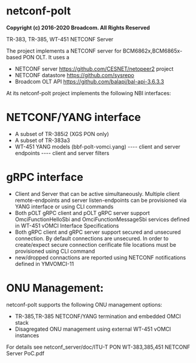 # netconf-polt

**Copyright (c) 2016-2020 Broadcom. All Rights Reserved**

TR-383, TR-385, WT-451 NETCONF Server

The project implements a NETCONF server for BCM6862x,BCM6865x-based PON OLT.
It uses a
- NETCONF server https://github.com/CESNET/netopeer2 project
- NETCONF datastore https://github.com/sysrepo
- Broadcom OLT API https://github.com/balapi/bal-api-3.6.3.3

At its netconf-polt project implements the following NBI interfaces:

NETCONF/YANG interface
======================
- A subset of TR-385i2 (XGS PON only)
- A subset of TR-383a3
- WT-451 YANG models (bbf-polt-vomci.yang)
---- client and server endpoints
---- client and server filters

gRPC interface
==============
- Client and Server that can be active simultaneously.
  Multiple client remote-endpoints and server listen-endpoints can be provisioned via
  YANG interface or using CLI commands
- Both pOLT gRPC client and pOLT gRPC server support OmciFunctionHelloSbi and OmciFunctionMessageSbi services
  defined in WT-451 vOMCI Interface Specifications
- Both gRPC client and gRPC server support secured and unsecured connection. By default connections are
  unsecured. In order to create/expect secure connection cerificate file locations must
  be provisioned using CLI command
- new/dropped connactions are reported using NETCONF notifications defined in YMVOMCI-11

ONU Management:
===============
netconf-polt supports the following ONU management options:
- TR-385,TR-385 NETCONF/YANG termination and embedded OMCI stack
- Disagregated ONU management using external WT-451 vOMCI instances

For details see netconf_server/doc/ITU-T PON WT-383,385,451 NETCONF Server PoC.pdf
